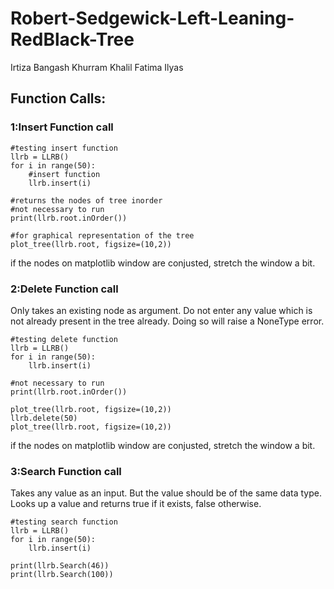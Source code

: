 # Robert-Sedgewick-Left-Leaning-RedBlack-Tree
Irtiza Bangash 
Khurram Khalil 
Fatima Ilyas
## Function Calls:

### 1:Insert Function call

```
#testing insert function
llrb = LLRB()
for i in range(50):
    #insert function
    llrb.insert(i)
    
#returns the nodes of tree inorder
#not necessary to run
print(llrb.root.inOrder())

#for graphical representation of the tree
plot_tree(llrb.root, figsize=(10,2))
```
if the nodes on matplotlib window are conjusted, stretch the window a bit.

### 2:Delete Function call
Only takes an existing node as argument.
Do not enter any value which is not already present in the tree already. Doing so will raise a NoneType error.
```
#testing delete function
llrb = LLRB()
for i in range(50):
    llrb.insert(i)

#not necessary to run
print(llrb.root.inOrder())

plot_tree(llrb.root, figsize=(10,2))
llrb.delete(50)
plot_tree(llrb.root, figsize=(10,2))
```
if the nodes on matplotlib window are conjusted, stretch the window a bit.

### 3:Search Function call
Takes any value as an input. But the value should be of the same data type.
Looks up a value and returns true if it exists, false otherwise.
```
#testing search function
llrb = LLRB()
for i in range(50):
    llrb.insert(i)

print(llrb.Search(46))
print(llrb.Search(100))
```
